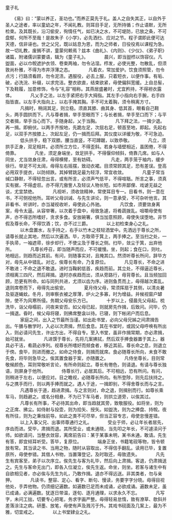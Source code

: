 童子礼

　　《易》曰：“蒙以养正，圣功也。”而养正莫先于礼。盖人之自失其正，以自外于圣人之途者，率以童幼之年，不闻礼教。则耳目手足，无所持循；作止语默，无所检束。及其既长，沿习偷安，徇情任气，如已决之水，不可堤防，已放之条，不可盘郁，何所不至哉！是故朱子《小学》，必先洒扫、应对之节。程子谓即此便可达天德，信非诬也。世之父兄，既以姑息为恩，而为之师者，日役役焉以课程为急。故一切礼教，废搁不讲，童蒙何赖焉？兹本《曲礼》、《内则》、《少仪》、《弟子职》诸篇，附诸儒训蒙要语，辑为《童子礼》。
　
　　晨兴，即当盥栉以饰容仪。凡盥面，必以巾帨遮护衣领、卷束两袖，勿令沾湿。栉发，必使光整，勿散乱，但须敦尚朴雅，不得为市井浮薄之态。
　
　　凡着衣，常加爱护。饮食须照管，勿令点污；行路须看顾，勿令泥渍。遇服役，必去上服，只着短衣，以便作事。有垢、破，必洗浣、补缀，以求完洁。整衣欲直，结束欲紧，毋使偏斜宽缓。上自总髻，下及鞋履，加意修饰，令与“礼容”相称。其燕居盛暑时，尤宜矜持，不得袒衣露体。
　
　　凡乂手之法，以左手紧把右手大拇指。其左手小指向右手腕，右手四指皆直。以左手大指向上，以右手掩其胸。手不可太着胸，须令稍离方寸。
　
　　凡揖时，稍阔其足，则立稳。须直其膝、曲其身、低其首，眼看自己鞋头，两手圆拱而下。凡与尊者揖，举手至眼而下；与长者揖，举手至口而下；与平交者揖，举手当心而下。手随身起，乂于当胸。
　
　　凡下拜之法，一揖少退。再一揖。即俯伏。以两手齐按地，先跪左足，次屈右足，顿首至地，即起。先起右足，以双手齐按膝上，次起左足，仍一揖而后拜。其仪度以详缓为敬，不可急迫。
　
　　低头拱手，稳下双膝。腰当直竖，不可蹲踞，以致恭敬。
　
　　凡立，须拱手正身，双足相并。必须所立方位，不得歪斜。若身与墙壁相近，虽困倦，不得倚靠。
　
　　凡坐，须定身端坐，敛足拱手。不得偃仰倾斜，倚靠几席。如与人同坐，尤当敛身庄肃，毋得横臂，至有妨碍。
　
　　凡走，两手笼于袖内，缓步徐行。举足不可太阔，毋得左右摇摆，致动衣裙。目须常顾其足，恐有差误。登高必用双手提衣，以防倾跌。其掉臂跳足最为轻浮，常宜收敛。
　
　　凡童子常当缄口静默，不得轻忽出言。或有所言，必须声气低平，不得喧聒。所言之事，须真实有据，不得虚诳。亦不得亢傲訾人及轻议人物长短。如市井鄙俚、戏谑无益之谈，尤宜禁绝。
　
　　凡视听，须收敛精神，常使耳目专一。目看书，则一意在书，不可侧视他所。耳听父母训诫、与先生讲论，则一意承受，不可杂听他言。其非看书、听讲时，亦当凝视收听，毋使此心外驰。
　
　　凡饮食，须要敛身离案，毋令太逼。从容举箸，以次着于盘中，毋致急遽，将肴蔬拨乱。咀嚼毋使有声，亦不得恣所嗜好，贪求多食。安放碗箸，俱当加意照顾，毋使失误堕地。非节假及尊长命，不得饮酒；饮，亦不过三爵。
　
　　以上初检束身心之礼。
　
　　以木盘置水，左手持之，右手以竹木之枝轻洒堂中。先洒远于尊长之所，请尊长就止其地，然后以次遍洒。毕，方取帚于箕上，两手捧之。至当扫之处，一手执帚，一袖遮帚，徐步却行，不使尘及于尊长之侧。扫毕，敛尘于箕，出弃他所。
　
　　凡尊长呼召，即当随声而应，不可缓慢。坐，则起；食在口，则吐。地相远，则趋而近其前。有问，则随事实对，且掩其口。然须听尊长所问，辞毕方对，毋先从中错乱。对讫，俟尊长有命，乃复原位。
　
　　凡见尊长，不命之进不敢进；不命之退不敢退。进时当鞠躬低首，疾趋而前。其立处，不得逼近尊长，须相离三四尺，然后拜揖。退时亦疾趋而出，须从旁路行，毋背尊长。且当频加回顾，恐更有所命。如与同列共进，尤须以齿为序。进则鱼贯而上，毋得越次紊乱。退则席卷而下，毋得先出偷安。
　
　　夏月侍父母，常须挥扇于其侧，以清炎暑及驱逐蝇蚊。冬月，则审察衣被之厚薄，炉火之多寡，时为增益。并候视窗户罅隙，使不为风寒所侵。务期父母安乐方已。
　
　　十岁以上，侵晨先父母起。梳洗毕，诣父母榻前，问夜来安否。如父母已起，则就房先作揖，后致问。问毕，仍一揖退。昏时，候父母将寝，则拂席整衾以待。已寝，则下帐闭户而后息。
　
　　家庭之间，出入之节最所当谨。如出赴书堂，必向父母兄姊之间肃揖告出。午膳与散学时，入必以次肃揖，然后食息。其在书堂时，或因父母呼唤有所出入，则必请问先生，许出方出，不得自专。至入书堂，虽非作揖常期，亦必肃揖，始可就坐。
　
　　凡进馔于尊长，先将几案拂拭，然后双手捧食器置于其上。器具必干洁，肴蔬必序列。视尊长所嗜好而频食者，移近其前。尊长命之息，则退立于傍。食毕，则进而撤之。如命之侍食，则揖而就席。食必随尊长所向，未食不敢先食，将毕则急毕之。俟其置食器于案，亦随置之。
　
　　凡侍坐尊长，目则常敬候颜色，耳则常敬听言论，有所命则起立。尊长有倦色，则请退。有请与尊长独语，则屏身于他所。
　
　　侍尊长行，必居其后。不可相远，恐有所问。有问，则稍进于左右，以便应对。目之瞻视，必随尊长所向。有所登陟，则先后扶持之。与之携手而行，则以两手捧而就之。遇人于途，一揖即别，不得舍尊长而与之言。
　
　　凡遇尊长于道，趋进肃揖。与之言则对，命之退，则揖别而行。如尊长乘车马，则趋避之。或名分相悬，不为已下车马者，则拱立道旁，以俟其过。
　
　　凡尊长有所事，不必待其出命，即当趋就其旁，致敬服役。如将坐，则为之正席、拂尘。如侍射与投壶，则为拾矢、授矢。如盥洗，则为之捧盘、持帨。夜有所往，则为之秉烛前导。如此之类不可尽举，但当正容专志，毋使怠慢差错。
　
　　以上入事父兄、出事师尊通行之礼。
　
　　受业于师，必让年长者居先，序齿而进。受毕，肃揖而退。其所受业，或未通晓，当先叩之年长，不可遽渎问于师。如欲请问，当整衣敛容，离席前告曰：某于某事未明，某书未通，敢请。先生有答，即宜倾耳听受。答毕，复原位。
　
　　端身正坐，书籍笔砚等物，皆令顿放有常。其当读之书、当用之物，随时从容取出，不得信手翻乱。读用已毕，复置原所，毋使参错。其借人书物，当置簿登记，及时取还，毋致遗失。
　
　　凡先生有宾客至，弟子以次序立。俟先生与客为礼毕，然后向上肃揖。客退，仍肃揖送之。先生与客命无出门，即各入位凝立，俟先生返。命坐，则坐。若客与诸生中有自欲相见者，亦必俟与先生为礼，乃敢作揖。退亦不得远送。非其类者，勿与亲狎。
　
　　凡读书，整容、定心、看字、断句、慢读，务要字字分晓。毋得目视他处，手弄他物。仍须细记遍数。如遍数已足而未成诵，必欲成诵。遍数未足，虽已成诵，必满遍数。犹逐日带温，逐旬、逐月通理，以求永久不忘。
　
　　凡写字，未问工拙，切要专心把笔，务求字画严整。毋得轻易怠惰，致有潦草、欹斜并差落涂注之病。研墨、放笔，毋使有声及溅污于外。其戏书砚面及几案上，最为不雅，切宜戒之。
　
　　以上书堂肄业之礼。
